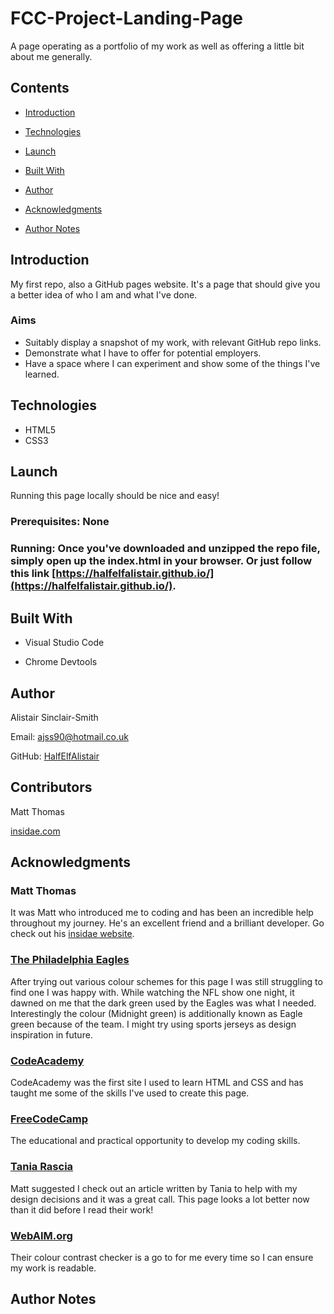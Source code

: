 # FCC-Project-Landing-Page

A page operating as a portfolio of my work as well as offering a little bit about me generally.

## Contents

- [Introduction](#Introduction)

- [Technologies](#Technologies)

- [Launch](#Launch)

- [Built With](#Built-With)

- [Author](#Author)

- [Acknowledgments](#Acknowledgments)

- [Author Notes](#Author-Notes)


## Introduction

My first repo, also a GitHub pages website. It's a page that should give you a better idea of who I am and what I've done.


### Aims

* Suitably display a snapshot of my work, with relevant GitHub repo links.
* Demonstrate what I have to offer for potential employers.
* Have a space where I can experiment and show some of the things I've learned.


## Technologies

- HTML5
- CSS3

## Launch

Running this page locally should be nice and easy!

### Prerequisites: None

### Running: Once you've downloaded and unzipped the repo file, simply open up the index.html in your browser. Or just follow this link [https://halfelfalistair.github.io/](https://halfelfalistair.github.io/).


## Built With

- Visual Studio Code

- Chrome Devtools

## Author

Alistair Sinclair-Smith

Email: [ajss90@hotmail.co.uk](ajss90@hotmail.co.uk)

GitHub: [HalfElfAlistair](https://github.com/HalfElfAlistair)


## Contributors

Matt Thomas

[insidae.com](https://insidae.com/)


## Acknowledgments

### Matt Thomas
It was Matt who introduced me to coding and has been an incredible help throughout my journey. He's an excellent friend and a brilliant developer. Go check out his [insidae website](https://insidae.com/).

### [The Philadelphia Eagles](https://www.philadelphiaeagles.com/)
After trying out various colour schemes for this page I was still struggling to find one I was happy with. While watching the NFL show one night, it dawned on me that the dark green used by the Eagles was what I needed. Interestingly the colour (Midnight green) is additionally known as Eagle green because of the team. I might try using sports jerseys as design inspiration in future.

### [CodeAcademy](https://www.codecademy.com/)
CodeAcademy was the first site I used to learn HTML and CSS and has taught me some of the skills I've used to create this page.

### [FreeCodeCamp](https://www.freecodecamp.org/)
The educational and practical opportunity to develop my coding skills.

### [Tania Rascia](https://www.taniarascia.com/)
Matt suggested I check out an article written by Tania to help with my design decisions and it was a great call. This page looks a lot better now than it did before I read their work!

### [WebAIM.org](https://webaim.org/)
Their colour contrast checker is a go to for me every time so I can ensure my work is readable.



## Author Notes


